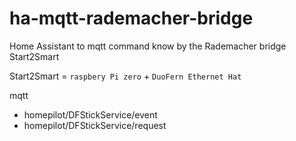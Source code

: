 # ha-mqtt-rademacher-bridge

Home Assistant to mqtt command know by the Rademacher bridge Start2Smart

Start2Smart = `raspbery Pi zero` + `DuoFern Ethernet Hat`


mqtt  
* homepilot/DFStickService/event
* homepilot/DFStickService/request